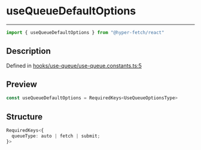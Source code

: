 

# useQueueDefaultOptions

<div class="api-docs__separator" data-reactroot="">

---

</div><div class="api-docs__import" data-reactroot="">

```ts
import { useQueueDefaultOptions } from "@hyper-fetch/react"
```

</div><div class="api-docs__section">

## Description

</div><div class="api-docs__description"><span class="api-docs__do-not-parse">



</span></div><p class="api-docs__definition">

Defined in [hooks/use-queue/use-queue.constants.ts:5](https://github.com/BetterTyped/hyper-fetch/blob/6c3eaa91/packages/react/src/hooks/use-queue/use-queue.constants.ts#L5)

</p><div class="api-docs__section">

## Preview

</div><div class="api-docs__preview var">

```ts
const useQueueDefaultOptions = RequiredKeys<UseQueueOptionsType>
```

</div><div class="api-docs__section">

## Structure

</div><div class="api-docs__returns">

```ts
RequiredKeys<{
  queueType: auto | fetch | submit;
}>
```

</div>